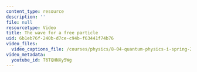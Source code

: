 ```yaml
---
content_type: resource
description: ''
file: null
resourcetype: Video
title: The wave for a free particle
uid: 6b1eb76f-240b-d7ce-c94b-f63441f74b76
video_files:
  video_captions_file: /courses/physics/8-04-quantum-physics-i-spring-2016/video-lectures/part-1/the-wave-for-a-free-particle/T6TQHNXy5Wg.vtt
video_metadata:
  youtube_id: T6TQHNXy5Wg
---
```

